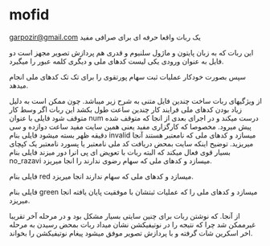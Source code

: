 # mofid
garpozir@gmail.com
یک ربات واقعا حرفه ای برای صرافی مفید

این ربات که به زبان پایتون و ماژول سلنیوم و قدری هم پردازش تصویر مجهز است دو فایل به عنوان ورودی یکی لیست کدهای ملی و دیگری کلمه عبور را میگیرد.

سپس بصورت خودکار عملیات ثبت سهام پورتقوی را برای تک تک کدهای ملی انجام میدهد.

از ویژگیهای ربات ساخت چندین فایل متنی به شرح زیر میباشد.
چون ممکن است به دلیل زیاد بودن کدهای ملی فرایند کار چندین ساعت طول بکشد این ربات اگر وسط کار متوقف شود فایلی با عنوان num درست میکند و در اجرای بعدی از انجا که متوقف شده پیش میرود.
مخصوصا که کارگزاری مفید یعنی همین سایت مفید ساعت دوازده و سی دقیقه ظهر بسته میشود
فایلی بنام invalid میسازد و کدهای ملی که نامعتبر هستند آنجا میریزید.
توضیح اینکه سایت بمحض دریافت کد ملی نامعتبر یا پسورد نامعتبر یک کپچای بسیار قوی فعال میکند که البته ربات با تعویض ای پی انرا دور میزند
فایلی بنام no_razavi میسازد و کدهای ملی که سهام رضوی ندارند را انجا میریزد.

فایلی بنام red میسازد و کدهای ملی که سهام ندارند انجا میریزد.

فایلی بنام green میسازد و کدهای ملی را که عملیات ثبتشان با موفقیت پایان یافته انجا میریزد.

از آنجا. که نوشتن ربات برای چنین سایتی بسیار مشکل بود و در مرحله آخر تقریبا غیرممکن شد چرا که نتیجه را در نوتیفیکشن نشان میداد ربات بمحض رسیدن به مرحله اخر اسکرین شات گرفته و با پردازش تصویر موفق میشود پیغام نوتیفیکشن را بخواند.


